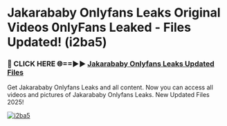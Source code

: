 # Jakarababy Onlyfans Leaks Original Videos 0nlyFans Leaked - Files Updated! (i2ba5)

<h3>🔴 CLICK HERE 🌐==►► <a href="https://tinyurl.com/brd5kh86" rel="nofollow">Jakarababy Onlyfans Leaks Updated Files</a></h3>

Get Jakarababy Onlyfans Leaks and all content. Now you can access all videos and pictures of Jakarababy Onlyfans Leaks. New Updated Files 2025!

[![i2ba5](https://i.imgur.com/K7sEzmb.gif)](https://tinyurl.com/brd5kh86)
